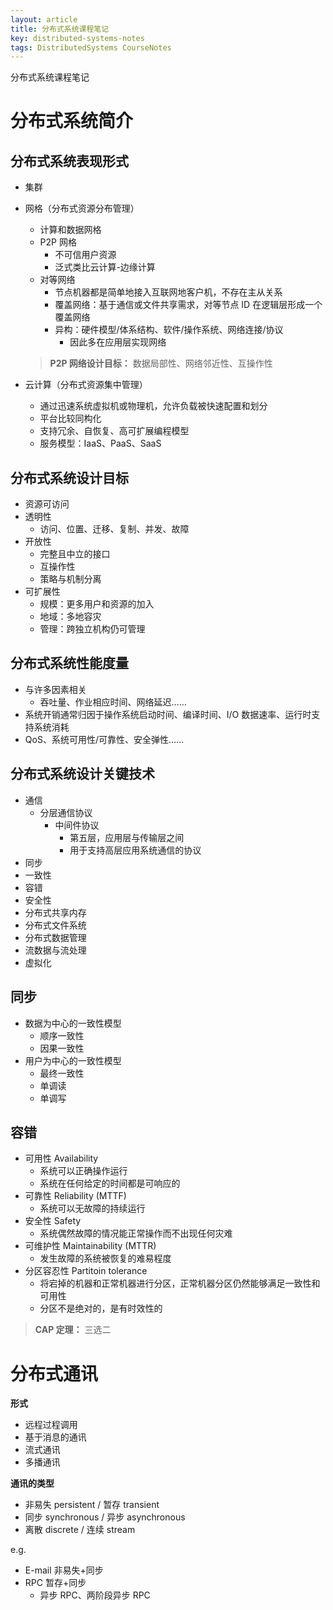 ```yaml
---
layout: article
title: 分布式系统课程笔记
key: distributed-systems-notes
tags: DistributedSystems CourseNotes
---
```


分布式系统课程笔记

<!-- more -->

分布式系统简介
===========

分布式系统表现形式
--------------

* 集群

* 网格（分布式资源分布管理）
    * 计算和数据网格
    * P2P 网格
        * 不可信用户资源
        * 泛式类比云计算-边缘计算
    * 对等网络
        * 节点机器都是简单地接入互联网地客户机，不存在主从关系
        * 覆盖网络：基于通信或文件共享需求，对等节点 ID 在逻辑层形成一个覆盖网络
        * 异构：硬件模型/体系结构、软件/操作系统、网络连接/协议
            * 因此多在应用层实现网络

    > __P2P 网络设计目标：__ 数据局部性、网络邻近性、互操作性

* 云计算（分布式资源集中管理）
    * 通过迅速系统虚拟机或物理机，允许负载被快速配置和划分
    * 平台比较同构化
    * 支持冗余、自恢复、高可扩展编程模型
    * 服务模型：IaaS、PaaS、SaaS

分布式系统设计目标
--------------

* 资源可访问
* 透明性
    * 访问、位置、迁移、复制、并发、故障
* 开放性
    * 完整且中立的接口
    * 互操作性
    * 策略与机制分离
* 可扩展性
    * 规模：更多用户和资源的加入
    * 地域：多地容灾
    * 管理：跨独立机构仍可管理

分布式系统性能度量
--------------

* 与许多因素相关
    * 吞吐量、作业相应时间、网络延迟……
* 系统开销通常归因于操作系统启动时间、编译时间、I/O 数据速率、运行时支持系统消耗
* QoS、系统可用性/可靠性、安全弹性……

分布式系统设计关键技术
-----------------

* 通信
    * 分层通信协议
        * 中间件协议
            * 第五层，应用层与传输层之间
            * 用于支持高层应用系统通信的协议
* 同步
* 一致性
* 容错
* 安全性
* 分布式共享内存
* 分布式文件系统
* 分布式数据管理
* 流数据与流处理
* 虚拟化

同步
--- 

* 数据为中心的一致性模型
    * 顺序一致性
    * 因果一致性
* 用户为中心的一致性模型
    * 最终一致性
    * 单调读
    * 单调写

容错
---

* 可用性 Availability
    * 系统可以正确操作运行
    * 系统在任何给定的时间都是可响应的
* 可靠性 Reliability (MTTF)
    * 系统可以无故障的持续运行
* 安全性 Safety
    * 系统偶然故障的情况能正常操作而不出现任何灾难
* 可维护性 Maintainability (MTTR)
    * 发生故障的系统被恢复的难易程度
* 分区容忍性 Partitoin tolerance
    * 将宕掉的机器和正常机器进行分区，正常机器分区仍然能够满足一致性和可用性
    * 分区不是绝对的，是有时效性的

> __CAP 定理：__ 三选二


分布式通讯
========

__形式__

* 远程过程调用
* 基于消息的通讯
* 流式通讯
* 多播通讯

__通讯的类型__

* 非易失 persistent / 暂存 transient
* 同步 synchronous / 异步 asynchronous
* 离散 discrete / 连续 stream

e.g.

* E-mail 非易失+同步
* RPC 暂存+同步
    * 异步 RPC、两阶段异步 RPC
